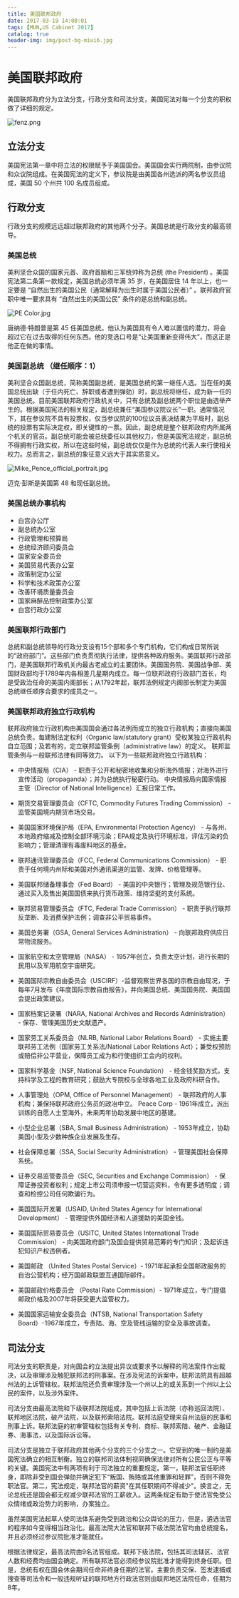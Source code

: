 ```yaml
---
title: 美国联邦政府
date: 2017-03-19 14:08:01
tags: [MUN,US Cabinet 2017]
catalog: true
header-img: img/post-bg-miui6.jpg
---
```

# 美国联邦政府

美国联邦政府分为立法分支，行政分支和司法分支，美国宪法对每一个分支的职权做了详细的规定。

![fenz.png](https://ooo.0o0.ooo/2017/03/19/58ce212fd8975.png)

## 立法分支

美国宪法第一章中将立法的权限赋予于美国国会。美国国会实行两院制，由参议院和众议院组成。在美国宪法的定义下，参议院是由美国各州选派的两名参议员组成，美国 50 个州共 100 名成员组成。

## 行政分支

行政分支的规模远远超过联邦政府的其他两个分子。美国总统是行政分支的最高领导。

### 美国总统

美利坚合众国的国家元首、政府首脑和三军统帅称为总统 (the President) 。美国宪法第二条第一款规定，美国总统必须年满 35 岁，在美国居住 14 年以上，也一定要是 “自然出生的美国公民（通常解释为出生时属于美国公民者）” 。联邦政府官职中唯一要求具有 “自然出生的美国公民” 条件的是总统和副总统。

![PE Color.jpg](https://ooo.0o0.ooo/2017/03/19/58ce3d6a2bfe8.jpg)

唐纳德·特朗普是第 45 任美国总统。他认为美国具有令人难以置信的潜力，将会超过它在过去取得的任何东西。他的竞选口号是“让美国重新变得伟大”，而这正是他正在做的事情。

### 美国副总统 （继任顺序：1）

美利坚合众国副总统，简称美国副总统，是美国总统的第一继任人选。当在任的美国总统出缺（于任内死亡、辞职或者遭到弹劾）时，副总统将继任，成为新一任的美国总统。目前美国联邦政府行政机关中，只有总统及副总统两个职位是由选举产生的。根据美国宪法的相关规定，副总统兼任“美国参议院议长”一职。通常情况下，其在参议院不具有投票权，仅当参议院的100位议员表决结果为平局时，副总统的投票有实际决定权，即关键性的一票。因此，副总统是整个联邦政府内所属两个机关的官员。副总统可能会被总统委任以其他权力，但是美国宪法规定，副总统不得拥有行政实权，所以在这些时候，副总统仅仅是作为总统的代表人来行使相关权力。总而言之，副总统的象征意义远大于其实质意义。

![Mike_Pence_official_portrait.jpg](https://ooo.0o0.ooo/2017/03/19/58ce1cca28b2f.jpg)

迈克·彭斯是美国第 48 和现任副总统。

### 美国总统办事机构

- 白宫办公厅
- 副总统办公室
- 行政管理和预算局
- 总统经济顾问委员会
- 国家安全委员会
- 美国贸易代表办公室
- 政策制定办公室
- 科学和技术政策办公室
- 改善环境质量委员会
- 国家麻醉品控制政策办公室
- 白宫行政办公室

### 美国联邦行政部门

总统和副总统领导的行政分支设有15个部和多个专门机构，它们构成日常所说的“政府部门”。这些部门负责贯彻执行法律，提供各种政府服务。美国联邦行政部门，是美国联邦行政机关内最古老成立的主要团体。美国国务院、美国战争部、美国财政部均于1789年内各相差几星期内成立。每一位联邦政府行政部门首长，均是受政治任命的美国内阁部长；从1792年起，联邦法例规定内阁部长制定为美国总统继任顺序合要求的成员之一。

### 美国联邦政府独立行政机构

联邦政府独立行政机构由美国国会通过各法例而成立的独立行政机构；直接向美国总统负责。每建制法定权利（Organic law/statutory grant）受权某独立行政机构自立范围；及若有的，定立联邦监管条例（administrative law）的定义。 联邦监管条例与一般联邦法律有同等效力。 以下为一些联邦政府独立行政机构：

- 中央情报局（CIA） - 职责于公开和秘密地收集和分析海外情报；对海外进行宣传活动（propaganda）；并为总统执行秘密行动。 中央情报局向国家情报主管（Director of National Intelligence）汇报日常工作。

- 期货交易管理委员会（CFTC, Commodity Futures Trading Commission） - 监管美国境内期货市场交易。

- 美国国家环境保护局（EPA, Environmental Protection Agency） - 与各州、本地政府缩减及控制全部环境污染；EPA规定及执行环境标准，评估污染的负影响力；管理清理有毒废料地区的基金。

- 联邦通讯管理委员会（FCC, Federal Communications Commission） - 职责于任何境内州际和美国对外通讯渠道的监管、发牌、价格管理等。

- 美国联邦储备理事会（Fed Board） - 美国的中央银行；管理及规范银行业、通过买入及售出美国国债来执行货币政策、维持坚挺的支付系统。

- 联邦贸易管理委员会（FTC, Federal Trade Commission） - 职责于执行联邦反垄断、及消费保护法例；调查非公平贸易事件。

- 美国总务署（GSA, General Services Administration） - 向联邦政府供应日常物流服务。

- 国家航空和太空管理局（NASA） - 1957年创立，负责太空计划，进行长期的民用以及军用航空宇宙研究。

- 美国国际宗教自由委员会（USCIRF）-监督观察世界各国的宗教自由现况，于每年7月发布《年度国际宗教自由报告》，并向美国总统、美国国务院、美国国会提出政策建议。

- 国家档案记录署（NARA, National Archives and Records Administration） - 保存、管理美国历史文献遗产。

- 国家劳工关系委员会（NLRB, National Labor Relations Board） - 实施主要联邦劳工法例（国家劳工关系法/National Labor Relations Act）；兼受权预防或赔偿非公平营业，保障员工成为和行使组织工会内的权利。

- 国家科学基金（NSF, National Science Foundation） - 经金钱奖励方式，支持科学及工程的教育研究；鼓励大专院校与全球各地工业及政府科研合作。

- 人事管理处（OPM, Office of Personnel Management） - 联邦政府的人事机构；兼保持联邦政府公务员的政冶中立。
  Peace Corp - 1961年成立，派出训练的自愿人士至海外，未来两年协助发展中地区的基建。

- 小型企业总署（SBA, Small Business Administration） - 1953年成立，协助美国小型及少数种族企业发展及生存。

- 社会保障总署（SSA, Social Security Administration） - 管理美国社会保障系统。

- 证券交易监管委员会（SEC, Securities and Exchange Commission） - 保障证券投资者权利；规定上市公司须申报一切营运资料，令有更多透明度；调查和检控公司任何欺骗行为。

- 美国国际开发署（USAID, United States Agency for International Development） - 管理提供外国经济和人道援助的美国金钱。

- 美国国际贸易委员会（USITC, United States International Trade Commission） - 向美国政府部门及国会提供贸易范筹的专门知识；及起诉违犯知识产权违例者。

- 美国邮政 （United States Postal Service）- 1971年起承担全国邮政服务的自治公营机构；经万国邮政联盟互通国际邮件。

- 美国邮政价格委员会 （Postal Rate Commission）- 1971年成立，专门提倡邮政价格及2007年将获受更大监管权力。

- 美国国家运输安全委员会（NTSB, National Transportation Safety Board）-1967年成立，专责陆、海、空及管线运输的安全及事故调查。

## 司法分支

司法分支的职责是，对向国会的立法提出异议或要求予以解释的司法案件作出裁决，以及审理涉及触犯联邦法的刑事案。在涉及宪法的诉案中，联邦法院具有超越州法的上诉管辖权。联邦法院还负责审理涉及一个州以上的或关系到一个州以上公民的案件，以及涉外案件。

司法分支由最高法院和下级联邦法院组成，其中包括上诉法院（亦称巡回法院）、联邦地区法院，破产法院，以及联邦索陪法院。联邦法庭受理来自州法庭的民事和刑事上诉。联邦法庭的初审管辖权包括有关专利、商标、联邦索陪、破产、金融证券、海事法，以及国际诉讼等。

司法分支是独立于联邦政府其他两个分支的三个分支之一。它受到的唯一制约是美国宪法确立的相互制衡。独立的联邦司法体制视同确保法律对所有公民公正与平等的关键。美国宪法中有两项有利于司法独立的重要规定。第一，联邦法官任职终身，即除非受到国会弹劾并确定犯下“叛国、贿赂或其他重罪和轻罪”，否则不得免职法官。第二，宪法规定，联邦法官的薪资"在其任职期间不得减少"。换言之，无论总统还是国会都无权减少联邦法官的工薪收入。这两条规定有助于使法官免受公众情绪或政治势力的影响，办案独立。

虽然美国宪法起草人使司法体系避免受到政治和公众舆论的压力，但是，遴选法官的程序如今变得相当政治化。最高法院大法官和联邦下级法院法官均由总统提名，并且必须经过参议院批准才能就任。

根据法律规定，最高法院由9名法官组成。联邦下级法院，包括其司法辖区、法官人数和经费均由国会确定。所有联邦法官必须经参议院批准才能得到终身任职。但是，总统有权在国会休会期间任命非终身任期的法官。主要负责交保、签发逮捕或搜查等司法令和一般违规听证的联邦地方行政法官则由联邦地区法院任命，任期为8年。
